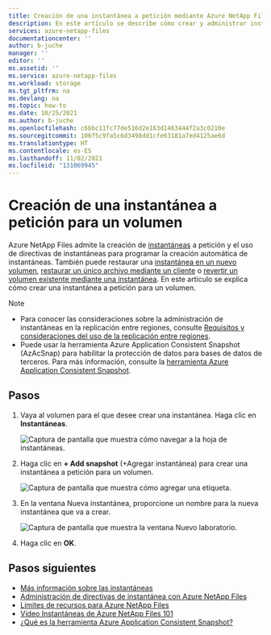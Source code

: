 ```yaml
---
title: Creación de una instantánea a petición mediante Azure NetApp Files | Microsoft Docs
description: En este artículo se describe cómo crear y administrar instantáneas mediante Azure NetApp Files.
services: azure-netapp-files
documentationcenter: ''
author: b-juche
manager: ''
editor: ''
ms.assetid: ''
ms.service: azure-netapp-files
ms.workload: storage
ms.tgt_pltfrm: na
ms.devlang: na
ms.topic: how-to
ms.date: 10/25/2021
ms.author: b-juche
ms.openlocfilehash: c6bbc11fc77de516d2e163d1463444f2a3c0210e
ms.sourcegitcommit: 106f5c9fa5c6d3498dd1cfe63181a7ed4125ae6d
ms.translationtype: HT
ms.contentlocale: es-ES
ms.lasthandoff: 11/02/2021
ms.locfileid: "131069945"
---
```

# <a name="create-an-on-demand-snapshot-for-a-volume"></a>Creación de una instantánea a petición para un volumen

Azure NetApp Files admite la creación de [instantáneas](snapshots-introduction.md) a petición y el uso de directivas de instantáneas para programar la creación automática de instantáneas. También puede restaurar una [instantánea en un nuevo volumen](snapshots-restore-new-volume.md), [restaurar un único archivo mediante un cliente](snapshots-restore-file-client.md) o [revertir un volumen existente mediante una instantánea](snapshots-revert-volume.md). En este artículo se explica cómo crear una instantánea a petición para un volumen. 

> [!NOTE] 
> * Para conocer las consideraciones sobre la administración de instantáneas en la replicación entre regiones, consulte [Requisitos y consideraciones del uso de la replicación entre regiones](cross-region-replication-requirements-considerations.md).
> * Puede usar la herramienta Azure Application Consistent Snapshot (AzAcSnap) para habilitar la protección de datos para bases de datos de terceros. Para más información, consulte la [herramienta Azure Application Consistent Snapshot](azacsnap-introduction.md).
 
## <a name="steps"></a>Pasos

1.  Vaya al volumen para el que desee crear una instantánea. Haga clic en **Instantáneas**.

    ![Captura de pantalla que muestra cómo navegar a la hoja de instantáneas.](../media/azure-netapp-files/azure-netapp-files-navigate-to-snapshots.png)

2.  Haga clic en **+ Add snapshot** (+Agregar instantánea) para crear una instantánea a petición para un volumen.

    ![Captura de pantalla que muestra cómo agregar una etiqueta.](../media/azure-netapp-files/azure-netapp-files-add-snapshot.png)

3.  En la ventana Nueva instantánea, proporcione un nombre para la nueva instantánea que va a crear.   

    ![Captura de pantalla que muestra la ventana Nuevo laboratorio.](../media/azure-netapp-files/azure-netapp-files-new-snapshot.png)

4. Haga clic en **OK**. 

## <a name="next-steps"></a>Pasos siguientes

* [Más información sobre las instantáneas](snapshots-introduction.md)
* [Administración de directivas de instantánea con Azure NetApp Files](snapshots-manage-policy.md)
* [Límites de recursos para Azure NetApp Files](azure-netapp-files-resource-limits.md)
* [Vídeo Instantáneas de Azure NetApp Files 101](https://www.youtube.com/watch?v=uxbTXhtXCkw&feature=youtu.be)
* [¿Qué es la herramienta Azure Application Consistent Snapshot?](azacsnap-introduction.md)
